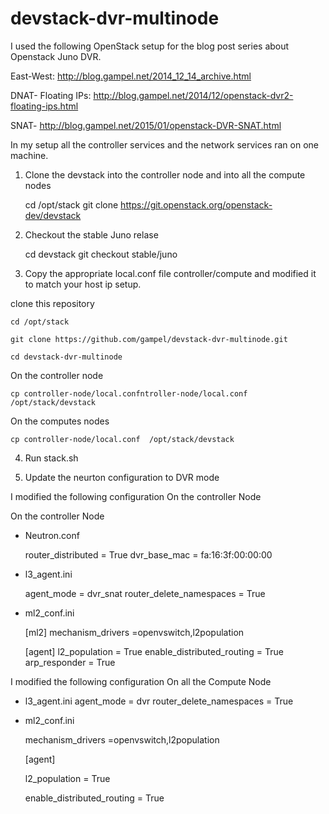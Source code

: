 devstack-dvr-multinode
======================
I used the following  OpenStack setup for the blog post series about Openstack Juno DVR. 

East-West:          http://blog.gampel.net/2014_12_14_archive.html

DNAT- Floating IPs: http://blog.gampel.net/2014/12/openstack-dvr2-floating-ips.html

SNAT-               http://blog.gampel.net/2015/01/openstack-DVR-SNAT.html

In my setup all the controller services and the network services ran on one machine.

1) Clone the devstack into the  controller node and into all the compute nodes 
    
    cd /opt/stack
    git clone https://git.openstack.org/openstack-dev/devstack

2) Checkout the stable Juno relase  

    cd devstack 
    git checkout stable/juno 

3) Copy the appropriate  local.conf file controller/compute and modified it to match your host ip setup.

clone this repository 

    cd /opt/stack 
  
    git clone https://github.com/gampel/devstack-dvr-multinode.git
  
    cd devstack-dvr-multinode
  
On the controller node 

    cp controller-node/local.confntroller-node/local.conf /opt/stack/devstack 

On the computes nodes 

    cp controller-node/local.conf  /opt/stack/devstack 

4) Run stack.sh

5) Update the neurton configuration   to DVR mode 

I modified the following configuration On the controller Node  

On the controller Node 
* Neutron.conf 
  
    router_distributed = True
    dvr_base_mac = fa:16:3f:00:00:00
    
* l3_agent.ini 

    agent_mode = dvr_snat
    router_delete_namespaces = True

* ml2_conf.ini 
  
  [ml2]
    mechanism_drivers =openvswitch,l2population
  
  [agent]
    l2_population = True
    enable_distributed_routing = True
    arp_responder = True

I modified the following configuration  On all the Compute  Node 

 

* l3_agent.ini 
  agent_mode = dvr
  router_delete_namespaces = True


* ml2_conf.ini 

  mechanism_drivers =openvswitch,l2population
  
  [agent]
  
    l2_population = True
  
    enable_distributed_routing = True


